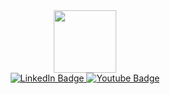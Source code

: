 <div id="header" align="center">
  <img src="https://media.giphy.com/media/rsUGLKwgSvSxmq1VrZ/giphy.gif" width="100"/> 
</div>

<div id="badges" align="center">
  <a href="https://www.linkedin.com/in/laura-perroni">
    <img src="https://img.shields.io/badge/LinkedIn-blue?style=for-the-badge&logo=linkedin&logoColor=white" alt="LinkedIn Badge"/>
  </a>
  <a href="https://www.youtube.com/c/laurametal">
    <img src="https://img.shields.io/badge/YouTube-red?style=for-the-badge&logo=youtube&logoColor=white" alt="Youtube Badge"/>
  </a>
</div>

<div>
  <img src="https://komarev.com/ghpvc/?username=your-github-username&style=flat-square&color=blue" alt=""/>
 </div>
